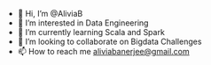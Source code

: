- 👋 Hi, I’m @AliviaB
- 👀 I’m interested in Data Engineering
- 🌱 I’m currently learning Scala and Spark
- 💞️ I’m looking to collaborate on Bigdata Challenges
- 📫 How to reach me aliviabanerjee@gmail.com

<!---
AliviaB/AliviaB is a ✨ special ✨ repository because its `README.md` (this file) appears on your GitHub profile.
You can click the Preview link to take a look at your changes.
--->
